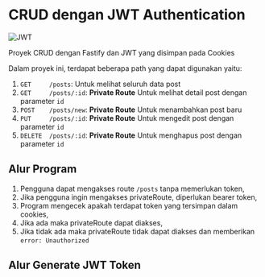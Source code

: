 # CRUD dengan JWT Authentication
![JWT](https://jwt.io/img/badge-compatible.svg)

Proyek CRUD dengan Fastify dan JWT yang disimpan pada Cookies

Dalam proyek ini, terdapat beberapa path yang dapat digunakan yaitu:
1. `GET     /posts`: Untuk melihat seluruh data post
2. `GET     /posts/:id`: **Private Route** Untuk melihat detail post dengan parameter `id`
3. `POST    /posts/new`: **Private Route** Untuk menambahkan post baru
4. `PUT     /posts/:id`: **Private Route** Untuk mengedit post dengan parameter `id`
5. `DELETE  /posts/:id`: **Private Route** Untuk menghapus post dengan parameter `id`

## Alur Program
1. Pengguna dapat mengakses route `/posts` tanpa memerlukan token,
2. Jika pengguna ingin mengakses privateRoute, diperlukan bearer token,
3. Program mengecek apakah terdapat token yang tersimpan dalam cookies,
4. Jika ada maka privateRoute dapat diakses,
5. Jika tidak ada maka privateRoute tidak dapat diakses dan memberikan `error: Unauthorized`

## Alur Generate JWT Token
